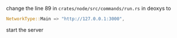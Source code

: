 
change the line 89 in ```crates/node/src/commands/run.rs``` in deoxys to
```rust
NetworkType::Main => "http://127.0.0.1:3000",
```
start the server